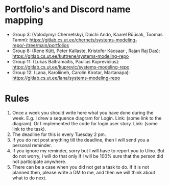 # Portfolio's and Discord name mapping

* Group 3: (Volodymyr Chernetskyi, Daichi Ando, Kaarel Rüüsak, Toomas Tamm): https://gitlab.cs.ut.ee/chernets/systems-modeling-repo/-/tree/main/portfolios
* Group 8: (Rene Kütt, Peter Kallaste, Kristofer Käosaar , Rajan Raj Das): https://gitlab.cs.ut.ee/kuttrene/systems-modeling-repo
* Group 11: (Lukas Baltramaitis, Paulius Kuprevičius): https://gitlab.cs.ut.ee/kuprevic/systems-modeling-repo
* Group 12: (Lana, Karoliineh, Carolin Kirotar, Martanapa): https://gitlab.cs.ut.ee/lana/systems-modeling-repo

# Rules

1. Once a week you should write here what you have done during the week. E.g. I drew a sequence diagram for Login. Link: (some link to the diagram). Or I implemented the code for login user story. Link: (some link to the task).
2. The deadline for this is every Tuesday 2 pm.
3. If you do not post anything till the deadline, then I will send you a personal reminder. 
4. If you ignore my reminder, sorry but I will have to report you to Ulno. But do not worry, I will do that only if I will be 100% sure that the person did not participate anywhere.
5. There can be a case when you did not get a task to do. If it is not planned then, please write a DM to me, and then we will think about what to do next.
